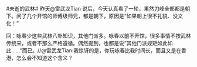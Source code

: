 #未逝的武林# 昨天@雷武龙Tian 说后，今天认真看了一轮，果然刀峰全部都是朝下。问了几个开馆的师傅级师兄，都是朝下，原因是“如果朝上很不礼貌、没文化！” 

回：咏春少这些武林八卦知识，其他门派多。咏春以前不开馆，很多事情不按武林传统来，或者不那么严格遵循。偶然提到，也都是说“其他门派规矩如此如此……”而已。//@雷武龙Tian:我惊讶的是，你玩咏春比我时间长，而且又是在香港，怎么会不知道这个含义？
